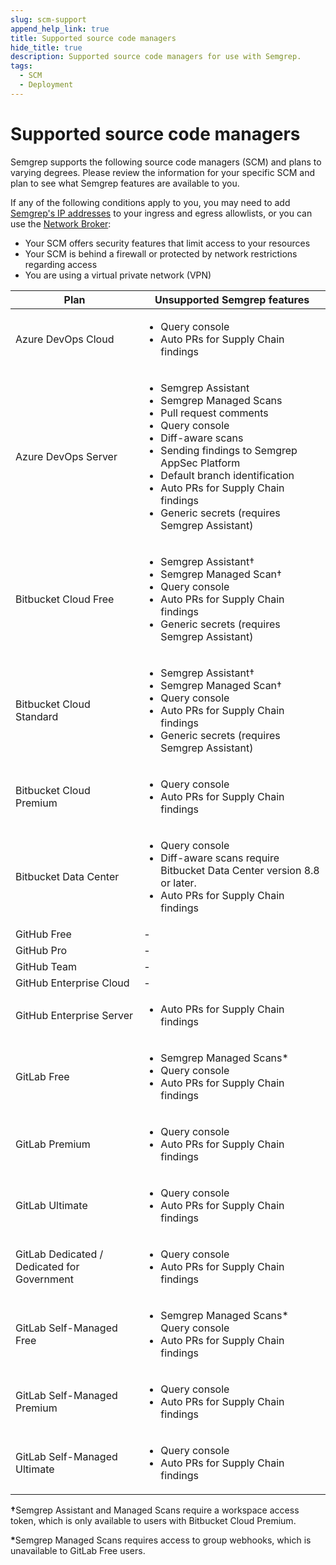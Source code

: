 ```yaml
---
slug: scm-support
append_help_link: true
title: Supported source code managers
hide_title: true
description: Supported source code managers for use with Semgrep.
tags:
  - SCM
  - Deployment
---
```


# Supported source code managers

Semgrep supports the following source code managers (SCM) and plans to varying degrees. Please review the information for your specific SCM and plan to see what Semgrep features are available to you.

If any of the following conditions apply to you, you may need to add [Semgrep's IP addresses](/deployment/checklist#ip-addresses) to your ingress and egress allowlists, or you can use the [Network Broker](/semgrep-ci/network-broker):

- Your SCM offers security features that limit access to your resources
- Your SCM is behind a firewall or protected by network restrictions regarding access
- You are using a virtual private network (VPN)

| Plan | Unsupported Semgrep features |
| - | - |
| Azure DevOps Cloud | <ul><li>Query console</li><li>Auto PRs for Supply Chain findings</li></ul> |
| Azure DevOps Server | <ul><li>Semgrep Assistant</li><li>Semgrep Managed Scans</li><li>Pull request comments</li><li>Query console</li><li>Diff-aware scans</li><li>Sending findings to Semgrep AppSec Platform</li><li>Default branch identification</li><li>Auto PRs for Supply Chain findings</li><li>Generic secrets (requires Semgrep Assistant)</li></ul> |
| Bitbucket Cloud Free | <ul><li>Semgrep Assistant†</li><li> Semgrep Managed Scan†</li><li> Query console</li><li>Auto PRs for Supply Chain findings</li><li>Generic secrets (requires Semgrep Assistant)</li></ul> |
| Bitbucket Cloud Standard | <ul><li>Semgrep Assistant†</li><li>Semgrep Managed Scan†</li><li> Query console</li><li>Auto PRs for Supply Chain findings</li><li>Generic secrets (requires Semgrep Assistant)</li></ul> |
| Bitbucket Cloud Premium | <ul><li>Query console</li><li>Auto PRs for Supply Chain findings</li></ul> |
| Bitbucket Data Center | <ul><li>Query console</li><li>Diff-aware scans require Bitbucket Data Center version 8.8 or later.</li><li>Auto PRs for Supply Chain findings</li></ul> |
| GitHub Free | - |
| GitHub Pro | - |
| GitHub Team | - |
| GitHub Enterprise Cloud | - |
| GitHub Enterprise Server | <ul><li>Auto PRs for Supply Chain findings</li></ul> |
| GitLab Free | <ul><li>Semgrep Managed Scans*</li><li> Query console</li><li>Auto PRs for Supply Chain findings</li></ul> |
| GitLab Premium | <ul><li>Query console</li><li>Auto PRs for Supply Chain findings</li></ul> |
| GitLab Ultimate | <ul><li>Query console</li><li>Auto PRs for Supply Chain findings</li></ul> |
| GitLab Dedicated / Dedicated for Government | <ul><li>Query console</li><li>Auto PRs for Supply Chain findings</li></ul> |
| GitLab Self-Managed Free | <ul><li>Semgrep Managed Scans*<br /> Query console</li><li>Auto PRs for Supply Chain findings</li></ul> |
| GitLab Self-Managed Premium | <ul><li>Query console</li><li>Auto PRs for Supply Chain findings</li></ul> |
| GitLab Self-Managed Ultimate | <ul><li>Query console</li><li>Auto PRs for Supply Chain findings</li></ul> |

<strong>†</strong>Semgrep Assistant and Managed Scans require a workspace access token, which is only available to users with Bitbucket Cloud Premium.

<strong>*</strong>Semgrep Managed Scans requires access to group webhooks, which is unavailable to GitLab Free users. 

<!--
## Azure DevOps

| Plan | Unsupported Semgrep features |
| - | - |
| Azure DevOps Cloud | - |
| Azure DevOps Server | Semgrep Assistant<br /> Semgrep Managed Scans<br /> Pull request comments |

## Bitbucket

| Plan | Unsupported Semgrep features |
| - | - |
| Bitbucket Cloud Free | †Semgrep Assistant<br /> †Semgrep Managed Scan |
| Bitbucket Cloud Standard | †Semgrep Assistant<br /> †Semgrep Managed Scan |
| Bitbucket Cloud Premium | - |
| Bitbucket Data Center | Semgrep Assistant<br /> Diff-aware scans require Bitbucket Data Center version 8.8 or later. |

†Semgrep Assistant and Managed Scans require a workspace access token, which is only available to users with Bitbucket Cloud Premium.

## GitHub

| Plan | Unsupported Semgrep features |
| - | - |
| GitHub Free | - |
| GitHub Pro | - |
| GitHub Team | - |
| GitHub Enterprise Cloud | - |
| GitHub Enterprise Server | - |

Query console is available only to users with GitHub-hosted plans, such as Free, Pro, Team, and Enterprise Cloud.

## GitLab

| Plan | Unsupported Semgrep features |
| - | - |
| GitLab Free | *Semgrep Managed Scans |
| GitLab Premium | - |
| GitLab Ultimate | - |
| GitLab Dedicated / Dedicated for Government | - |
| GitLab Self-Managed Free | *Semgrep Managed Scans |
| GitLab Self-Managed Premium | - |
| GitLab Self-Managed Ultimate | - |

*Semgrep Managed Scans requires access to group webhooks, which is unavailable to GitLab Free users. 
-->
